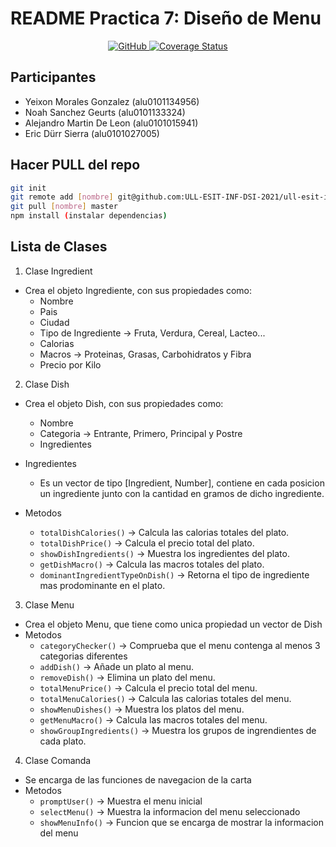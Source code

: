 # README Practica 7: Diseño de Menu

<p align="center">
    <a href="https://github.com/ULL-ESIT-INF-DSI-2021/ull-esit-inf-dsi-20-21-prct07-menu-datamodel-grupo-d/actions/workflows/node.js.yml/badge.svg">
        <img alt="GitHub" src="https://github.com/ULL-ESIT-INF-DSI-2021/ull-esit-inf-dsi-20-21-prct07-menu-datamodel-grupo-d/actions/workflows/node.js.yml">
    </a>
    <a href='https://coveralls.io/repos/github/ULL-ESIT-INF-DSI-2021/ull-esit-inf-dsi-20-21-prct07-menu-datamodel-grupo-d/badge.svg?branch=master'>
        <img src='https://coveralls.io/github/ULL-ESIT-INF-DSI-2021/ull-esit-inf-dsi-20-21-prct07-menu-datamodel-grupo-d?branch=master' alt='Coverage Status' />
    </a>
</p>

## Participantes

* Yeixon Morales Gonzalez (alu0101134956)
* Noah Sanchez Geurts (alu0101133324)
* Alejandro Martin De Leon (alu0101015941)
* Eric Dürr Sierra (alu0101027005)

## Hacer PULL del repo

```bash
git init 
git remote add [nombre] git@github.com:ULL-ESIT-INF-DSI-2021/ull-esit-inf-dsi-20-21-prct07-menu-datamodel-grupo-d.git
git pull [nombre] master
npm install (instalar dependencias)
```

## Lista de Clases

1. Clase Ingredient
  * Crea el objeto Ingrediente, con sus propiedades como:
    * Nombre
    * Pais
    * Ciudad
    * Tipo de Ingrediente -> Fruta, Verdura, Cereal, Lacteo...
    * Calorias
    * Macros -> Proteinas, Grasas, Carbohidratos y Fibra
    * Precio por Kilo

2. Clase Dish
  * Crea el objeto Dish, con sus propiedades como:
    * Nombre
    * Categoria -> Entrante, Primero, Principal y Postre
    * Ingredientes

  * Ingredientes
    * Es un vector de tipo [Ingredient, Number], contiene en cada posicion un ingrediente junto con la cantidad en gramos de dicho ingrediente.

  * Metodos
    * ```totalDishCalories()``` -> Calcula las calorias totales del plato.
    * ```totalDishPrice()``` -> Calcula el precio total del plato.
    * ```showDishIngredients()``` -> Muestra los ingredientes del plato.
    * ```getDishMacro()``` -> Calcula las macros totales del plato.
    * ```dominantIngredientTypeOnDish()``` -> Retorna el tipo de ingrediente mas prodominante en el plato.

3. Clase Menu
  * Crea el objeto Menu, que tiene como unica propiedad un vector de Dish
  * Metodos
    * ```categoryChecker()``` -> Comprueba que el menu contenga al menos 3 categorias diferentes
    * ```addDish()``` -> Añade un plato al menu.
    * ```removeDish()``` -> Elimina un plato del menu.
    * ```totalMenuPrice()``` -> Calcula el precio total del menu.
    * ```totalMenuCalories()``` -> Calcula las calorias totales del menu.
    * ```showMenuDishes()``` -> Muestra los platos del menu.
    * ```getMenuMacro()``` -> Calcula las macros totales del menu.
    * ```showGroupIngredients()``` -> Muestra los grupos de ingrendientes de cada plato.

4. Clase Comanda
  * Se encarga de las funciones de navegacion de la carta
  * Metodos
    * ```promptUser()``` -> Muestra el menu inicial
    * ```selectMenu()``` -> Muestra la informacion del menu seleccionado
    * ```showMenuInfo()``` -> Funcion que se encarga de mostrar la informacion del menu

 
